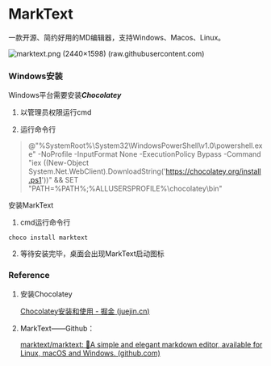 # MarkText

一款开源、简约好用的MD编辑器，支持Windows、Macos、Linux。

![marktext.png (2440×1598) (raw.githubusercontent.com)](https://raw.githubusercontent.com/marktext/marktext/develop/docs/marktext.png)

### Windows安装

Windows平台需要安装***Chocolatey***

1. 以管理员权限运行cmd

2. 运行命令行

> @"%SystemRoot%\System32\WindowsPowerShell\v1.0\powershell.exe" -NoProfile -InputFormat None -ExecutionPolicy Bypass -Command "iex ((New-Object System.Net.WebClient).DownloadString('https://chocolatey.org/install.ps1'))" && SET "PATH=%PATH%;%ALLUSERSPROFILE%\chocolatey\bin"

安装MarkText

1. cmd运行命令行

```
choco install marktext
```

2. 等待安装完毕，桌面会出现MarkText启动图标

### Reference

1. 安装Chocolatey
   
   [Chocolatey安装和使用 - 掘金 (juejin.cn)](https://juejin.cn/post/6994715287178182693)

2. MarkText——Github：
   
   [marktext/marktext: 📝A simple and elegant markdown editor, available for Linux, macOS and Windows. (github.com)](https://github.com/marktext/marktext)
